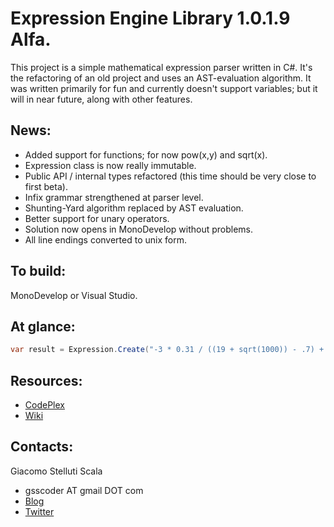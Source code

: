 Expression Engine Library 1.0.1.9 Alfa.
===
This project is a simple mathematical expression parser written in C#. It's the refactoring of an old project and uses an AST-evaluation algorithm.
It was written primarily for fun and currently doesn't support variables; but it will in near future, along with other features.

News:
---
  - Added support for functions; for now pow(x,y) and sqrt(x).
  - Expression class is now really immutable.
  - Public API / internal types refactored (this time should be very close to first beta).
  - Infix grammar strengthened at parser level.
  - Shunting-Yard algorithm replaced by AST evaluation.
  - Better support for unary operators.
  - Solution now opens in MonoDevelop without problems.
  - All line endings converted to unix form.

To build:
---
MonoDevelop or Visual Studio.

At glance:
---
```csharp
var result = Expression.Create("-3 * 0.31 / ((19 + sqrt(1000)) - .7) + pow(5 * 2, 2)").Value;
```

Resources:
---
  - [CodePlex](http://exprengine.codeplex.com/)
  - [Wiki](https://github.com/gsscoder/exprengine/wiki)

Contacts:
---
Giacomo Stelluti Scala
  - gsscoder AT gmail DOT com
  - [Blog](http://gsscoder.blogspot.it)
  - [Twitter](http://twitter.com/gsscoder)
